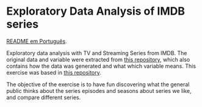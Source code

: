 # Exploratory Data Analysis of IMDB series

[README em Português](./README_PT.md).

Exploratory data analysis with TV and Streaming Series from IMDB. The original data and variable were extracted from [this repository](https://github.com/nazareno/imdb-series), which also contains how the data was generated and what which variable means. This exercise was based in [this repository](https://github.com/cienciadedados-ufcg/eda-series).

The objective of the exercise is to have fun discovering what the general public thinks about the series episodes and seasons about series we like, and compare different series.

